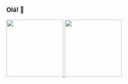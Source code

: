 ### Olá! 👋

<div>
  <a href="https://github.com/mateusbrga">
  <img height="150em" src="https://github-readme-stats.vercel.app/api?username=mateusbrga&show_icons=true&theme=radical&include_all_comits=true&count_private=true"/>
  <img height="150em" src="https://github-readme-stats.vercel.app/api/top-langs/?username=mateusbrga&layout=compact&langs_count=16&theme=radical"/>
</div>

